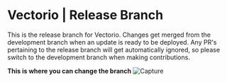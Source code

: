 # Vectorio | Release Branch
This is the release branch for Vectorio. Changes get merged from the development branch when an update is ready to be deployed. Any PR's pertaining to the release branch will get automatically ignored, so please switch to the development branch when making contributions.

**This is where you can change the branch**
![Capture](https://user-images.githubusercontent.com/65577955/126241011-7a17276f-37cd-4bcd-a007-804e7938f8b7.PNG)
